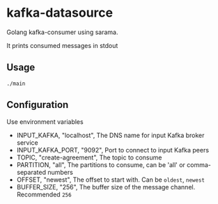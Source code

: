 # kafka-datasource

Golang kafka-consumer using sarama.

It prints consumed messages in stdout

## Usage

```
./main
```

## Configuration

Use environment variables

- INPUT_KAFKA, "localhost", The DNS name for input Kafka broker service
- INPUT_KAFKA_PORT, "9092", Port to connect to input Kafka peers
- TOPIC, "create-agreement", The topic to consume
- PARTITION, "all", The partitions to consume, can be 'all' or comma-separated numbers
- OFFSET, "newest", The offset to start with. Can be `oldest`, `newest`
- BUFFER_SIZE, "256", The buffer size of the message channel. Recommended `256`
